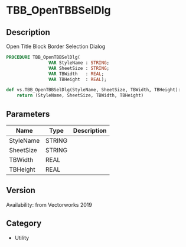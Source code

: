 # TBB_OpenTBBSelDlg

## Description
Open Title Block Border Selection Dialog

```pascal
PROCEDURE TBB_OpenTBBSelDlg(
				VAR StyleName : STRING;
				VAR SheetSize : STRING;
				VAR TBWidth   : REAL;
				VAR TBHeight  : REAL);
```

```python
def vs.TBB_OpenTBBSelDlg(StyleName, SheetSize, TBWidth, TBHeight):
    return (StyleName, SheetSize, TBWidth, TBHeight)
```

## Parameters
|Name|Type|Description|
|---|---|---|
|StyleName|STRING|   |
|SheetSize|STRING|   |
|TBWidth|REAL|   |
|TBHeight|REAL|   |

## Version
Availability: from Vectorworks 2019

## Category
* Utility

